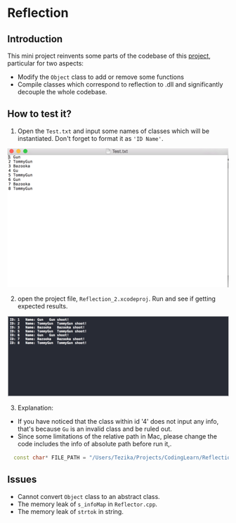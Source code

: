 # Reflection
## Introduction<a name="link"/><a name="dot"/>
 
 This mini project reinvents some parts of the codebase of this [project](http://www.oschina.net/code/snippet_230828_9913), particular for two aspects:
 * Modify the `Object` class to add or remove some functions
 * Compile classes which correspond to reflection to .dll and significantly decouple the whole codebase. 

## How to test it?
1. Open the `Test.txt` and input some names of classes which will be instantiated. Don't forget to format it as `'ID Name'`.  

![](https://github.com/Tezika/ImageCache/blob/master/Reflection/p1.png)  

2. open the project file, `Reflection_2.xcodeproj`. Run and see if getting expected results.  

![](https://github.com/Tezika/ImageCache/blob/master/Reflection/p2.png)

 3. Explanation:   
 * If you have noticed that the class within id '4' does not input any info, that's because `Gu` is an invalid class and be ruled out.
 * Since some limitations of the relative path in Mac, please change the code includes the info of absolute path before run it,.
```cpp
  const char* FILE_PATH = "/Users/Tezika/Projects/CodingLearn/Reflection_2/Test.txt";
```
## Issues
  * Cannot convert `Object` class to an abstract class.   
  * The memory leak of `s_infoMap` in `Reflector.cpp`.
  * The memory leak of `strtok` in string.
 
  




